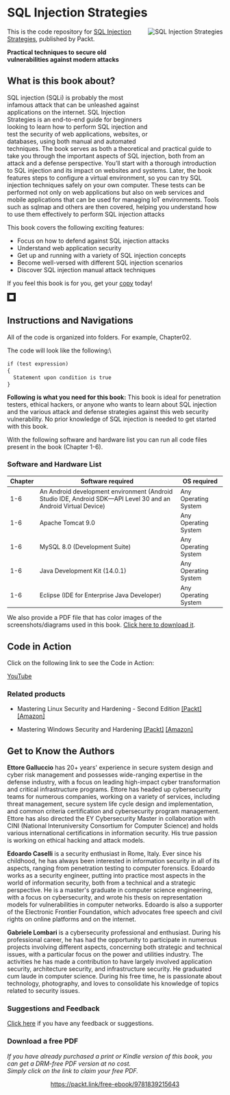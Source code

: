 


# SQL Injection Strategies


<a href="https://www.packtpub.com/cloud-networking/sql-injection-strategies?utm_source=github&utm_medium=repository&utm_campaign=9781839215643"><img src="https://www.packtpub.com/media/catalog/product/cache/bf3310292d6e1b4ca15aeea773aca35e/9/7/9781839215643-original_125.jpeg" alt="SQL Injection Strategies" height="256px" align="right"></a>

This is the code repository for [SQL Injection Strategies](https://www.packtpub.com/cloud-networking/sql-injection-strategies?utm_source=github&utm_medium=repository&utm_campaign=9781839215643), published by Packt.

**Practical techniques to secure old vulnerabilities against modern attacks**

## What is this book about?
SQL injection (SQLi) is probably the most infamous attack that can be unleashed against applications on the internet. SQL Injection Strategies is an end-to-end guide for beginners looking to learn how to perform SQL injection and test the security of web applications, websites, or databases, using both manual and automated techniques. The book serves as both a theoretical and practical guide to take you through the important aspects of SQL injection, both from an attack and a defense perspective.
You’ll start with a thorough introduction to SQL injection and its impact on websites and systems. Later, the book features steps to configure a virtual environment, so you can try SQL injection techniques safely on your own computer. These tests can be performed not only on web applications but also on web services and mobile applications that can be used for managing IoT environments. Tools such as sqlmap and others are then covered, helping you understand how to use them effectively to perform SQL injection attacks

This book covers the following exciting features: 
* Focus on how to defend against SQL injection attacks
* Understand web application security
* Get up and running with a variety of SQL injection concepts
* Become well-versed with different SQL injection scenarios
* Discover SQL injection manual attack techniques

If you feel this book is for you, get your [copy](https://www.amazon.com/dp/183921564X) today!

<a href="https://www.packtpub.com/?utm_source=github&utm_medium=banner&utm_campaign=GitHubBanner"><img src="https://raw.githubusercontent.com/PacktPublishing/GitHub/master/GitHub.png" alt="https://www.packtpub.com/" border="5" /></a>

## Instructions and Navigations
All of the code is organized into folders. For example, Chapter02.

The code will look like the following:\
```
if (test expression)
{
  Statement upon condition is true
}
```

**Following is what you need for this book:**
This book is ideal for penetration testers, ethical hackers, or anyone who wants to learn about SQL injection and the various attack and defense strategies against this web security vulnerability. No prior knowledge of SQL injection is needed to get started with this book.

With the following software and hardware list you can run all code files present in the book (Chapter 1-6).

### Software and Hardware List
  
| Chapter  | Software required                                                                                              | OS required          |
| -------- | ---------------------------------------------------------------------------------------------------------------|----------------------|
| 1-6      | An Android development environment (Android Studio IDE, Android SDK—API Level 30 and an Android Virtual Device)| Any Operating System |                             
| 1-6      | Apache Tomcat 9.0                                                                                              | Any Operating System |
| 1-6      | MySQL 8.0 (Development Suite)                                                                                  | Any Operating System |
| 1-6      | Java Development Kit (14.0.1)                                                                                  | Any Operating System |
| 1-6      | Eclipse (IDE for Enterprise Java Developer)                                                                    |Any Operating System  |


We also provide a PDF file that has color images of the screenshots/diagrams used in this book. [Click here to download it](https://static.packt-cdn.com/downloads/9781839215643_ColorImages.pdf).

## Code in Action

Click on the following link to see the Code in Action:

[YouTube](https://www.youtube.com/playlist?list=PLeLcvrwLe187EcIULVEY-efXpp5h0ynHW)

### Related products 
* Mastering Linux Security and Hardening - Second Edition [[Packt]](https://www.packtpub.com/cloud-networking/mastering-linux-security-and-hardening-second-edition?utm_source=github&utm_medium=repository&utm_campaign=9781838981778) [[Amazon]](https://www.amazon.com/dp/1838981772)

* Mastering Windows Security and Hardening [[Packt]](https://www.packtpub.com/security/mastering-windows-security-and-hardening?utm_source=github&utm_medium=repository&utm_campaign=9781839216411) [[Amazon]](https://www.amazon.com/dp/1839216417)

## Get to Know the Authors

**Ettore Galluccio** has 20+ years' experience in secure system design and cyber risk management and possesses wide-ranging expertise in the defense industry, with a focus on leading high-impact cyber transformation and critical infrastructure programs. Ettore has headed up cybersecurity teams for numerous companies, working on a variety of services, including threat management, secure system life cycle design and implementation, and common criteria certification and cybersecurity program management. Ettore has also directed the EY Cybersecurity Master in collaboration with CINI (National Interuniversity Consortium for Computer Science) and holds various international certifications in information security. His true passion is working on ethical hacking and attack models.

**Edoardo Caselli** is a security enthusiast in Rome, Italy. Ever since his childhood, he has always been interested in information security in all of its aspects, ranging from penetration testing to computer forensics. Edoardo works as a security engineer, putting into practice most aspects in the world of information security, both from a technical and a strategic perspective. He is a master's graduate in computer science engineering, with a focus on cybersecurity, and wrote his thesis on representation models for vulnerabilities in computer networks. Edoardo is also a supporter of the Electronic Frontier Foundation, which advocates free speech and civil rights on online platforms and on the internet.

**Gabriele Lombari** is a cybersecurity professional and enthusiast. During his professional career, he has had the opportunity to participate in numerous projects involving different aspects, concerning both strategic and technical issues, with a particular focus on the power and utilities industry. The activities he has made a contribution to have largely involved application security, architecture security, and infrastructure security. He graduated cum laude in computer science. During his free time, he is passionate about technology, photography, and loves to consolidate his knowledge of topics related to security issues.

### Suggestions and Feedback
[Click here](https://docs.google.com/forms/d/e/1FAIpQLSdy7dATC6QmEL81FIUuymZ0Wy9vH1jHkvpY57OiMeKGqib_Ow/viewform) if you have any feedback or suggestions.
### Download a free PDF

 <i>If you have already purchased a print or Kindle version of this book, you can get a DRM-free PDF version at no cost.<br>Simply click on the link to claim your free PDF.</i>
<p align="center"> <a href="https://packt.link/free-ebook/9781839215643">https://packt.link/free-ebook/9781839215643 </a> </p>